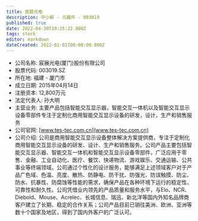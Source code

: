 ```yaml
---
title: 宸展光电
description: 中小板 - 元器件 - 003019
published: true
date: 2022-04-30T19:25:22.000Z
tags: stock
editor: markdown
dateCreated: 2022-01-01T00:00:00.000Z
---
```


- 公司名称: 宸展光电(厦门)股份有限公司
- 股票代码: 003019.SZ
- 所在地: 福建 - 厦门市
- 成立日期: 2015年04月14日
- 注册资本: 12,800万元
- 法定代表人: 孙大明
- 主营业务: 主要产品包括智能交互显示器，智能交互一体机以及智能交互显示设备零部件专注于定制化商用智能交互显示设备的研发，设计，生产和销售服务
- 公司官网: [www.tes-tec.com.cn](www.tes-tec.com.cn)
- 公司介绍: 公司是商用智能交互显示设备整体解决方案提供商，专注于定制化商用智能交互显示设备的研发、设计、生产和销售服务。公司产品主要包括智能交互显示器、智能交互一体机和智能交互显示设备零部件，广泛应用于零售、金融、工业自动化、医疗、餐饮、快递物流、游戏娱乐、交通运输、公共事业等终端领域。公司通过个性化的设计服务，能够满足上述领域客户对于产品广色域、色温、亮度、散热、防静电、防干扰、防强光、防误触摸、防尘、防水、抗暴性、防腐蚀等性能的需求，确保产品在各种环境下运行的稳定性、可靠性和耐久性。公司凭借业内领先的产品质量和服务水平，与Elo、NCR、Diebold、Mouse、Acrelec、长城信息、瑞迅、新北洋等国内外知名品牌商客户建立了长期、稳定的合作关系；公司产品目前已销往美洲、欧洲、亚洲等数十个国家及地区，得到了国内外客户的广泛认可。


